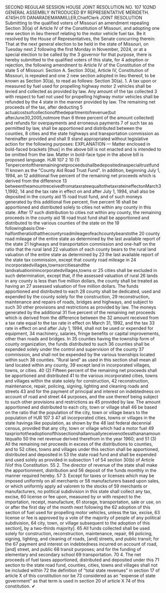 SECOND REGULAR SESSION
HOUSE JOINT
RESOLUTION NO. 107
102ND GENERAL ASSEMBLY
INTRODUCED BY REPRESENTATIVE MERIDETH.
4745H.01I DANARADEMANMILLER,ChiefClerk
JOINT RESOLUTION
Submitting to the qualified voters of Missouri an amendment repealing Section 30(a) of
Article IV of the Constitution of Missouri, and adopting one new section in lieu
thereof relating to the motor vehicle fuel tax.
Be it resolved by the House of Representatives, the Senate concurring therein:
That at the next general election to be held in the state of Missouri, on Tuesday next
2 following the first Monday in November, 2024, or at a special election to be called by the
3 governor for that purpose, there is hereby submitted to the qualified voters of this state, for
4 adoption or rejection, the following amendment to Article IV of the Constitution of the state
5 of Missouri:
Section A. Section 30(a), Article IV, Constitution of Missouri, is repealed and one
2 new section adopted in lieu thereof, to be known as Section 30(a), to read as follows:
Section 30(a). 1. A tax upon or measured by fuel used for propelling highway motor
2 vehicles shall be levied and collected as provided by law. Any amount of the tax collected
3 with respect to fuel not used for propelling highway motor vehicles shall be refunded by the
4 state in the manner provided by law. The remaining net proceeds of the tax, after deducting
5 actualcostsofcollectionofthedepartmentofrevenue(but afterJune30,2005,notmore than
6 three percent of the amount collected) and refunds for overpayments and erroneous payments
7 of such tax as permitted by law, shall be apportioned and distributed between the counties,
8 cities and the state highways and transportation commission as hereinafter provided and shall
9 stand appropriated without legislative action for the following purposes:
EXPLANATION — Matter enclosed in bold-faced brackets [thus] in the above bill is not enacted and is
intended to be omitted from the law. Matter in bold-face type in the above bill is proposed language.
HJR 107 2
10 (1) Tenpercentoftheremainingnetproceedsshallbedepositedinaspecialtrustfund
11 known as the "County Aid Road Trust Fund". In addition, beginning July 1, 1994, an
12 additional five percent of the remaining net proceeds which is derived from the difference
13 betweentheamountreceivedfromataxrateequaltothetaxrateineffectonMarch31,1992,
14 and the tax rate in effect on and after July 1, 1994, shall also be deposited in the county aid
15 road trust fund, and of such moneys generated by this additional five percent, five percent
16 shall be apportioned and distributed solely to cities not within any county in this state. After
17 such distribution to cities not within any county, the remaining proceeds in the county aid
18 road trust fund shall be apportioned and distributed to the various counties of the state on the
19 followingbasis:One-halfontheratiothatthecountyroadmileageofeachcountybearstothe
20 county road mileage of the entire state as determined by the last available report of the state
21 highways and transportation commission and one-half on the ratio that the rural land
22 valuation of each county bears to the rural land valuation of the entire state as determined by
23 the last available report of the state tax commission, except that county road mileage in
24 incorporatedvillages,townsorcitiesandthe landvaluationinincorporatedvillages,towns or
25 cities shall be excluded in such determination, except that, if the assessed valuation of rural
26 lands in any county is less than five million dollars, the county shall be treated as having an
27 assessed valuation of five million dollars. The funds apportioned and distributed to each
28 county shall be dedicated, used and expended by the county solely for the construction,
29 reconstruction, maintenance and repairs of roads, bridges and highways, and subject to such
30 other provisions and restrictions as provided by law. The moneys generated by the additional
31 five percent of the remaining net proceeds which is derived from the difference between the
32 amount received from a tax rate equal to the tax rate in effect on March 31, 1992, and the tax
33 rate in effect on and after July 1, 1994, shall not be used or expended for equipment,
34 machinery, salaries, fringe benefits or capital improvements, other than roads and bridges. In
35 counties having the township form of county organization, the funds distributed to such
36 counties shall be expended solely under the control and supervision of the county
37 commission, and shall not be expended by the various townships located within such
38 counties. "Rural land" as used in this section shall mean all land located within any county,
39 except land in incorporated villages, towns, or cities.
40 (2) Fifteen percent of the remaining net proceeds shall be apportioned and distributed
41 to the various incorporated cities, towns and villages within the state solely for construction,
42 reconstruction, maintenance, repair, policing, signing, lighting and cleaning roads and streets
43 and for the payment of principal and interest on indebtedness on account of road and street
44 purposes, and the use thereof being subject to such other provisions and restrictions as
45 provided by law. The amount apportioned and distributed to each city, town or village shall
46 be based on the ratio that the population of the city, town or village bears to the population of
HJR 107 3
47 all incorporated cities, towns or villages in the state havinga like population, as shown by the
48 last federal decennial census, provided that any city, town or village which had a motor fuel
49 taxpriortotheadoptionofthissectionshallannuallyreceivenotlessthananamountequalto
50 the net revenue derived therefrom in the year 1960; and
51 (3) All the remaining net proceeds in excess of the distributions to counties, and to
52 cities, towns and villages under this section shall be apportioned, distributed and deposited in
53 the state road fund and shall be expended and used solely as provided in subsection 1 of
54 section 30(b) of Article IVof this Constitution.
55 2. The director of revenue of the state shall make the apportionment, distribution and
56 deposit of the funds monthly in the manner required hereby.
57 3. Except for taxes or licenses which may be imposed uniformly on all merchants or
58 manufacturers based upon sales, or which uniformly apply ad valorem to the stocks of
59 merchants or manufacturers, no political subdivision in this state shall collect any tax, excise,
60 license or fee upon, measured by or with respect to the importation, receipt, manufacture,
61 storage, transportation, sale or use, on or after the first day of the month next following the
62 adoption of this section of fuel used for propelling motor vehicles, unless the tax, excise,
63 license or fee is approved by a vote of the majority of people of any political subdivision,
64 city, town, or village subsequent to the adoption of this section[, by a two-thirds majority].
65 All funds collected shall be used solely for construction, reconstruction, maintenance, repair,
66 policing, signing, lighting, and cleaning of roads, [and] streets, and public transit; for the
67 payment and interest on indebtedness incurred on account of road, [and] street, and public
68 transit purposes; and for the funding of elementary and secondary school
69 transportation.
70 4. The net proceeds of fuel taxes apportioned, distributed and deposited under this
71 section to the state road fund, counties, cities, towns and villages shall not be included within
72 the definition of "total state revenues" in section 17 of article X of this constitution nor be
73 considered as an "expense of state government" as that term is used in section 20 of article X
74 of this constitution.
✔